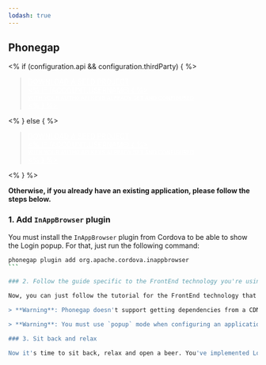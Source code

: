 ```yaml
---
lodash: true
---
```


## Phonegap

<% if (configuration.api && configuration.thirdParty) { %>

<div class="package">
  <blockquote>
    <a href="https://docs.auth0.com/auth0-cordova/master/create-package?path=examples/phonegap-basic-sample&type=js&filePath=examples/phonegap-basic-sample/www/js@@account.clientParam@@" class="btn btn-lg btn-success btn-package" style="text-transform: uppercase; color: white">
      <span style="display: block">Download a Seed project</span>
      <% if (account.userName) { %>
      <span class="smaller" style="display:block; font-size: 11px">with your Auth0 API Keys already set and configured</span>
      <% } %>
    </a>
  </blockquote>
</div>

<% } else  { %>

<div class="package">
  <blockquote>
    <a href="https://docs.auth0.com/auth0-cordova/master/create-package?path=examples/phonegap-basic-sample&type=js&filePath=examples/phonegap-basic-sample/www/js@@account.clientParam@@" class="btn btn-lg btn-success btn-package" style="text-transform: uppercase; color: white">
      <span style="display: block">Download a Seed project</span>
      <% if (account.userName) { %>
      <span class="smaller" style="display:block; font-size: 11px">with your Auth0 API Keys already set and configured</span>
      <% } %>
    </a>
  </blockquote>
</div>

<% } %>

**Otherwise, if you already have an existing application, please follow the steps below.**

### 1. Add `InAppBrowser` plugin

You must install the `InAppBrowser` plugin from Cordova to be able to show the Login popup. For that, just run the following command:

````bash
phonegap plugin add org.apache.cordova.inappbrowser
```

### 2. Follow the guide specific to the FrontEnd technology you're using

Now, you can just follow the tutorial for the FrontEnd technology that you're using. We currently support applications using [jQuery](https://docs.auth0.com/new/client-platforms/jquery), [AngularJS](https://docs.auth0.com/new/client-platforms/angularjs) and [Vanilla JS](https://docs.auth0.com/new/client-platforms/vanillajs).

> **Warning**: Phonegap doesn't support getting dependencies from a CDN, so you're going to have to download the JS and CSS dependencies locally and then point to the downloaded files.

> **Warning**: You must use `popup` mode when configuring an application with Phonegap. (All available guides currently do that by default)

### 3. Sit back and relax

Now it's time to sit back, relax and open a beer. You've implemented Login and Signup with Auth0 and Cordova.
